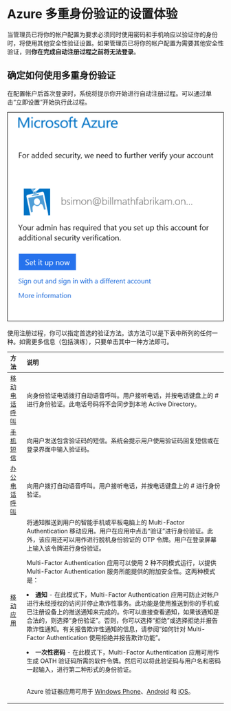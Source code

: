 <properties 
	pageTitle="首次使用 Azure 多Multi-Factor Authentication 登录" 
	description="本页介绍用户首次登录时的体验。" 
	services="multi-factor-authentication"
	keywords="如何使用 azure 目录, 云中的 active directory, active directory 教程" 
	documentationCenter="" 
	authors="billmath" 
	manager="stevenp" 
	editor="curtland"/>

<tags 
	ms.service="multi-factor-authentication" 
	ms.date="08/04/2016" 
	wacn.date="09/12/2016"/>

# Azure 多重身份验证的设置体验

 当管理员已将你的帐户配置为要求必须同时使用密码和手机响应以验证你的身份时，将使用其他安全性验证设置。如果管理员已将你的帐户配置为需要其他安全性验证，则**你在完成自动注册过程之前将无法登录**。

## 确定如何使用多重身份验证

 在配置帐户后首次登录时，系统将提示你开始进行自动注册过程。可以通过单击“立即设置”开始执行此过程。

![设置](./media/multi-factor-authentication-end-user-first-time/first.png)

使用注册过程，你可以指定首选的验证方法。该方法可以是下表中所列的任何一种。如需更多信息（包括演练），只要单击其中一种方法即可。

方法|说明
:------------- | :------------- | 
[移动电话呼叫](/documentation/articles/multi-factor-authentication-end-user-first-time-mobile-phone/)| 向身份验证电话拨打自动语音呼叫。用户接听电话，并按电话键盘上的 # 进行身份验证。此电话号码将不会同步到本地 Active Directory。
[手机短信](/documentation/articles/multi-factor-authentication-end-user-first-time-mobile-phone/)|向用户发送包含验证码的短信。系统会提示用户使用验证码回复短信或在登录界面中输入验证码。
[办公电话呼叫](/documentation/articles/multi-factor-authentication-end-user-first-time-office-phone/)|向用户拨打自动语音呼叫。用户接听电话，并按电话键盘上的 # 进行身份验证。
[移动应用](/documentation/articles/multi-factor-authentication-end-user-first-time-mobile-app/)|将通知推送到用户的智能手机或平板电脑上的 Multi-Factor Authentication 移动应用。用户在应用中点击“验证”进行身份验证。此外，该应用还可以用作进行脱机身份验证的 OTP 令牌。用户在登录屏幕上输入该令牌进行身份验证。<br><p> Multi-Factor Authentication 应用可以使用 2 种不同模式运行，以提供 Multi-Factor Authentication 服务所能提供的附加安全性。这两种模式是：<li>**通知** - 在此模式下，Multi-Factor Authentication 应用可防止对帐户进行未经授权的访问并停止欺诈性事务。此功能是使用推送到你的手机或已注册设备上的推送通知来完成的。你可以直接查看通知，如果该通知是合法的，则选择“身份验证”。否则，你可以选择“拒绝”或选择拒绝并报告欺诈性通知。有关报告欺诈性通知的信息，请参阅“如何针对 Multi-Factor Authentication 使用拒绝并报告欺诈功能”。</li><p><li>**一次性密码** - 在此模式下，Multi-Factor Authentication 应用可用作生成 OATH 验证码所需的软件令牌。然后可以将此验证码与用户名和密码一起输入，进行第二种形式的身份验证。</li><br><p> Azure 验证器应用可用于 [Windows Phone](http://www.windowsphone.com/zh-cn/store/app/azure-authenticator/03a5b2bf-6066-418f-b569-e8aecbc06e50)、[Android](https://play.google.com/store/apps/details?id=com.azure.authenticator) 和 [iOS](https://itunes.apple.com/us/app/azure-authenticator/id983156458)。

 

<!---HONumber=Mooncake_0905_2016-->